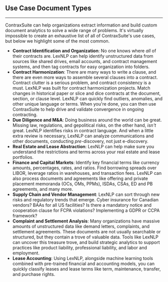 ## Use Case Document Types

---

ContraxSuite can help organizations extract information and build custom document analytics to solve a wide range of problems. It's virtually impossible to create an exhaustive list of all of ContraxSuite's use cases, but below we highlight some of the most common.

* **Contract Identification and Organization**: No one knows where *all* of their contracts are. LexNLP can help identify unstructured data from sources like shared drives, email accounts, and contract management systems, and then tag contracts for easy organization into folders.
* **Contract Harmonization**: There are many ways to write a clause, and there are even more ways to assemble several clauses into a contract. Contract clutter is a serious problem, and contract consistency is a must. LexNLP was built for contract harmonization projects. Match changes in historical paper or slice and dice contracts at the document, section, or clause level. LexNLP can quickly find outliers, anomalies, and other unique language or terms. When you're done, you can then use ContraxSuite to help drive and validate convergence in ongoing contracting.
* **Due Diligence and M&A**: Doing business around the world can be great. Missing law, regulations, and gepolitical risks, on the other hand, *isn't* great. LexNLP identifies risks in contract language. And when a little extra review is necessary, LexNLP can analyze communications and other documents, conducting *pre*-discovery, not just e-discovery.
* **Real Estate and Lease Abstraction**: LexNLP can help make sure you understand the restrictions and terms across your real estate and lease portfolios.
* **Finance and Capital Markets**: Identify key financial terms like currency amounts, percentages, rates, and ratios. Find borrowing spreads over LIBOR, leverage ratios in warehouses, and transaction fees. LexNLP can also process documents and agreements like offering and private placement memoranda (OCs, OMs, PPMs), ISDAs, CSAs, ED and PB agreements, and many more. 
* **Supply Chain and Vendor Management**: LexNLP can sort through new risks and regulatory trends that emerge. Cyber insurance for Canadian vendors? BAAs for all US facilities? Is there a mandatory notice and cooperation clause for FCPA violations? Implementing a GDPR or CCPA framework?
* **Complaint and Settlement Analysis**: Many organizations have massive amounts of unstructured data like demand letters, complaints, and settlement agreements. These documents are not usually searchable or structured, but they contain a trove of valuable data. Tools like LexNLP can uncover this treasure trove, and build strategic analytics to support practices like product liability, professional liability, and labor and employment.
* **Lease Accounting**: Using LexNLP, alongside machine learning tools combined with pre-trained financial and accounting models, you can quickly classify leases and lease terms like term, maintenance, transfer, and purchase rights.
